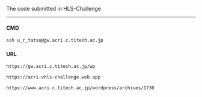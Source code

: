 The code submitted in HLS-Challenge

-----
#### CMD
```sh
ssh u_r_tatsu@gw.acri.c.titech.ac.jp
```
#### URL
```sh
https://gw.acri.c.titech.ac.jp/wp
```
```sh
https://acri-vhls-challenge.web.app
```
```sh
https://www.acri.c.titech.ac.jp/wordpress/archives/1730
```
